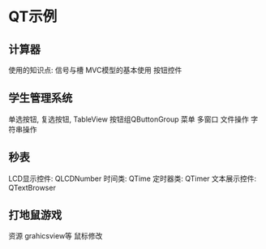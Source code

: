 # QT示例
## 计算器
使用的知识点:
信号与槽
MVC模型的基本使用
按钮控件
## 学生管理系统
单选按钮, 复选按钮, TableView
按钮组QButtonGroup
菜单
多窗口
文件操作
字符串操作
## 秒表
LCD显示控件: QLCDNumber
时间类: QTime
定时器类: QTimer
文本展示控件: QTextBrowser
## 打地鼠游戏
资源
grahicsview等
鼠标修改